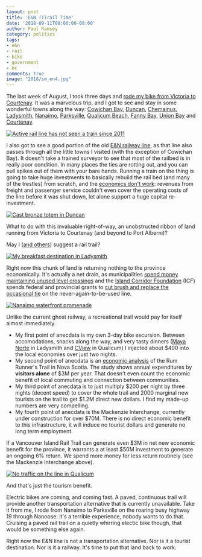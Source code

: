 ```yaml
---
layout: post
title: 'E&N (T)rail Time'
date: '2018-09-11T08:00:00-08:00'
author: Paul Ramsey
category: politics
tags:
- e&n
- rail
- bike
- government
- bc
comments: True
image: "2018/sm_en4.jpg"
---
```


The last week of August, I took three days and [rode my bike from Victoria to Courtenay](https://goo.gl/maps/EoYTiCfjKLr). It was a marvelous trip, and I got to see and stay in some wonderful towns along the way: [Cowichan Bay](https://www.cowichanbay.com/), [Duncan](https://en.wikipedia.org/wiki/Duncan,_British_Columbia), [Chemainus](https://en.wikipedia.org/wiki/Chemainus), [Ladysmith](http://www.ladysmith.ca/), [Nanaimo](https://en.wikipedia.org/wiki/Nanaimo), [Parksville](https://www.visitparksvillequalicumbeach.com/), [Qualicum Beach](https://www.visitparksvillequalicumbeach.com/), [Fanny Bay](https://en.wikipedia.org/wiki/Fanny_Bay), [Union Bay](https://en.wikipedia.org/wiki/Union_Bay,_British_Columbia) and [Courtenay](https://downtowncourtenay.com/).

<a href="{{ site.images }}/2018/en4.jpg"><img src="{{ site.images }}/2018/sm_en4.jpg" alt="Active rail line has not seen a train since 2011" /></a>

I also got to see a good portion of the old [E&N railway line](https://en.wikipedia.org/wiki/Southern_Railway_of_Vancouver_Island), as that line also passes through all the little towns I visited (with the exception of Cowichan Bay). It doesn't take a trained surveyor to see that most of the railbed is in really poor condition. In many places the ties are rotting out, and you can pull spikes out of them with your bare hands. Running a train on the thing is going to take huge investments to basically rebuild the rail bed (and many of the trestles) from scratch, and the [economics don't work](https://www.timescolonist.com/opinion/op-ed/comment-economics-show-e-n-rail-line-is-a-lost-cause-1.23110900): revenues from freight and passenger service couldn't even cover the operating costs of the line before it was shut down, let alone support a huge capital re-investment.

<a href="{{ site.images }}/2018/en1.jpg"><img src="{{ site.images }}/2018/sm_en1.jpg" alt="Cast bronze totem in Duncan" /></a>

What to do with this invaluable right-of-way, an unobstructed ribbon of land running from Victoria to Courtenay (and beyond to Port Alberni)?

May I ([and others](http://fortvi.ca/)) suggest a rail trail?

<a href="{{ site.images }}/2018/en2.jpg"><img src="{{ site.images }}/2018/sm_en2.jpg"  alt="My breakfast destination in Ladysmith" /></a>

Right now this chunk of land is returning nothing to the province economically. It's actually a net drain, as municipalities [spend money maintaining unused level crossings](https://vancouverisland.ctvnews.ca/millions-of-dollars-pumped-into-maintaining-unused-e-n-line-investigation-finds-1.3974446) and the [Island Corridor Foundation](http://www.islandrail.ca/) (ICF) spends federal and provincial grants to [cut brush and replace the occasional tie](https://www.nanaimobulletin.com/news/its-quietly-business-as-usual-for-the-en/) on the never-again-to-be-used line.

<a href="{{ site.images }}/2018/en3.jpg"><img src="{{ site.images }}/2018/sm_en3.jpg" alt="Nanaimo waterfront promenade" /></a>

Unlike the current ghost railway, a recreational trail would pay for itself almost immediately.

* My first point of anecdata is my own 3-day bike excursion. Between accomodations, snacks along the way, and very tasty dinners ([Maya Norte](https://mayanorte.com/) in Ladysmith and [CView](http://www.cviewrestaurant.com/) in Qualicum) I injected about $400 into the local economies over just two nights. 
* My second point of anecdata is an [economic analysis](http://bicycle.ns.ca/wp-content/uploads/2017/05/6RRT_Report_Nov2016.pdf) of the Rum Runner's Trail in Nova Scotia. The study shows annual expenditures by **visitors alone** of $3M per year. That doesn't even count the economic benefit of local commuting and connection between communities.
* My third point of anecdata is to just multiply $200 per night by three nights (decent speed) to cover the whole trail and 2000 marginal new tourists on the trail to get $1.2M direct new dollars. I find my made-up numbers are very compelling.
* My fourth point of anecdata is the Mackenzie Interchange, currently under construction for over $70M. There is no direct economic benefit to this infrastructure, it will induce no tourist dollars and generate no long term employment. 

If a Vancouver Island Rail Trail can generate even $3M in net new economic benefit for the province, it warrants a at least $50M investment to generate an ongoing 6% return. We spend more money for less return routinely (see the Mackenzie Interchange above). 

<a href="{{ site.images }}/2018/en5.jpg"><img src="{{ site.images }}/2018/sm_en5.jpg" alt="No traffic on the line in Qualicum" /></a>

And that's just the tourism benefit. 

Electric bikes are coming, and coming fast. A paved, continuous trail will provide another transportation alternative that is currently unavailable. Take it from me, I rode from Nanaimo to Parksville on the roaring busy highway 19 through Nanoose: it's a terrible experience, nobody wants to do that. Cruising a paved rail trail on a quietly whirring electic bike though, that would be something else again.

Right now the E&N line is not a transportation alternative. Nor is it a tourist destination. Nor is it a railway. It's time to put that land back to work.

